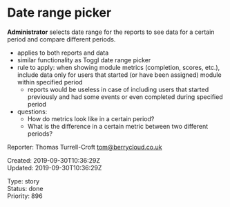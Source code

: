 # Date range picker

**Administrator** selects date range for the reports to see data for a certain period and compare different periods.

- applies to both reports and data
- similar functionality as Toggl date range picker
- rule to apply: when showing module metrics (completion, scores, etc.), include data only for users that started (or have been assigned) module within specified period
  - reports would be useless in case of including users that started previously and had some events or even completed during specified period
- questions:
  - How do metrics look like in a certain period?
  - What is the difference in a certain metric between two different periods?

Reporter: Thomas Turrell-Croft <tom@berrycloud.co.uk>  

Created: 2019-09-30T10:36:29Z  
Updated: 2019-09-30T10:36:29Z

Type: story  
Status: done  
Priority: 896
